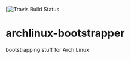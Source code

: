 [![Travis Build Status](https://travis-ci.org/greyltc/archlinux-bootstrapper.svg?branch=master)
# archlinux-bootstrapper
bootstrapping stuff for Arch Linux
